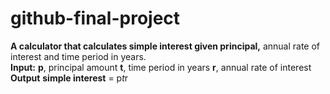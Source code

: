 # github-final-project
**A calculator that calculates simple interest given principal,** annual rate of interest and time period in years.
<br/>
**Input:**
   **p**, principal amount
   **t**, time period in years
   **r**, annual rate of interest
**Output**
   **simple interest** = p*t*r
